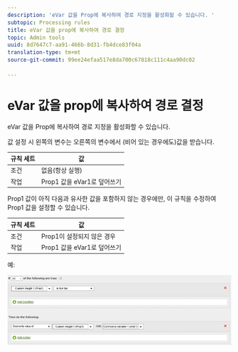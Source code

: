 ```yaml
---
description: 'eVar 값을 Prop에 복사하여 경로 지정을 활성화할 수 있습니다. '
subtopic: Processing rules
title: eVar 값을 prop에 복사하여 경로 결정
topic: Admin tools
uuid: 8d7647c7-aa91-466b-8d31-fb4dce83f04a
translation-type: tm+mt
source-git-commit: 99ee24efaa517e8da700c67818c111c4aa90dc02

---
```



# eVar 값을 prop에 복사하여 경로 결정

eVar 값을 Prop에 복사하여 경로 지정을 활성화할 수 있습니다. 

값 설정 시 왼쪽의 변수는 오른쪽의 변수에서 (비어 있는 경우에도)값을 받습니다.

| 규칙 세트 | 값 |
|---|---|
| 조건 | 없음(항상 실행) |
| 작업 | Prop1 값을 eVar1로 덮어쓰기 |

Prop1 값이 아직 다음과 유사한 값을 포함하지 않는 경우에만, 이 규칙을 수정하여 Prop1 값을 설정할 수 있습니다.

| 규칙 세트 | 값 |
|---|---|
| 조건 | Prop1이 설정되지 않은 경우 |
| 작업 | Prop1 값을 eVar1로 덮어쓰기 |

예:

![](assets/overwrite-empty-prop.png)

